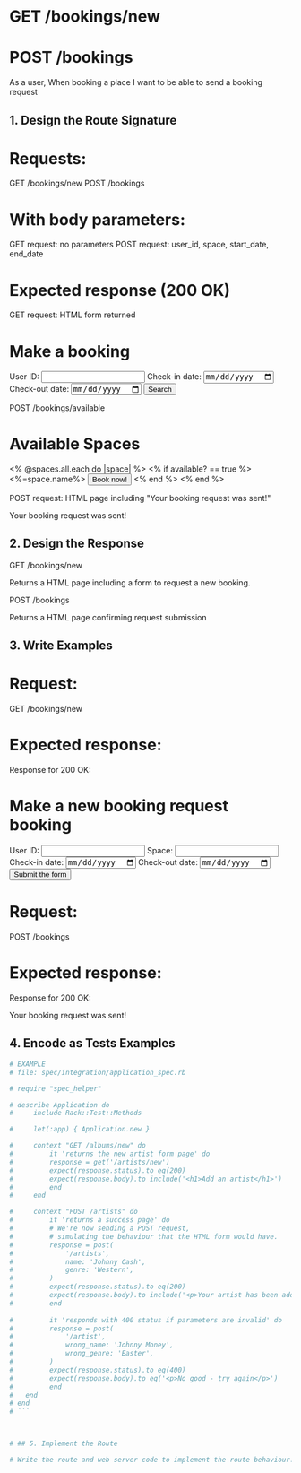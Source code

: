 # GET /bookings/new
# POST /bookings

As a user, When booking a place I want to be able to send a booking request



## 1. Design the Route Signature

# Requests:
GET /bookings/new
POST /bookings

# With body parameters:
GET request: no parameters
POST request: user_id, space, start_date, end_date

# Expected response (200 OK)
GET request:
HTML form returned
<!-- file: views/new_booking.erb -->

<h1>Make a booking</h1>

<form action="/bookings/available" method="POST">

  User ID: <input type="text" name="user_id">
  Check-in date: <input type="date" name="start_date">
  Check-out date: <input type="date" name="end_date">
  <input type="submit" value="Search">

</form>

POST /bookings/available

<h1>Available Spaces</h1>

<form action="/bookings" method="POST">

<% @spaces.all.each do |space| %>
    <tr>
      <% if available? == true %>
      <td><%=space.name%></td>
      <td><input type="submit" value="Book now!"></td>
      <% end %>
    </tr>
  <% end %>

</form>

POST request:
HTML page including "Your booking request was sent!"
<!-- file: views/booking_request_sent.erb -->

<html>
  <head></head>
  <body>
    <p>Your booking request was sent!</p>
  </body>
</html>



## 2. Design the Response

GET
/bookings/new

Returns a HTML page including a form to request a new booking.

POST
/bookings

Returns a HTML page confirming request submission



## 3. Write Examples

# Request:

GET /bookings/new

# Expected response:

Response for 200 OK:
<!-- file: views/new_booking.erb -->

<h1>Make a new booking request booking</h1>

<form action="/bookings" method="POST">

  User ID: <input type="text" name="user_id">
  Space: <input type="text" name="space">
  Check-in date: <input type="date" name="start_date">
  Check-out date: <input type="date" name="end_date">
  <input type="submit" value="Submit the form">

</form>

# Request:

POST /bookings

# Expected response:

Response for 200 OK:
<!-- file: views/booking_request_sent.erb -->

<html>
  <head></head>
  <body>
    <p>Your booking request was sent!</p>
  </body>
</html>



## 4. Encode as Tests Examples

```ruby
# EXAMPLE
# file: spec/integration/application_spec.rb

# require "spec_helper"

# describe Application do
#     include Rack::Test::Methods

#     let(:app) { Application.new }

#     context "GET /albums/new" do
#         it 'returns the new artist form page' do
#         response = get('/artists/new')
#         expect(response.status).to eq(200)
#         expect(response.body).to include('<h1>Add an artist</h1>')
#         end
#     end

#     context "POST /artists" do
#         it 'returns a success page' do
#         # We're now sending a POST request,
#         # simulating the behaviour that the HTML form would have.
#         response = post(
#             '/artists',
#             name: 'Johnny Cash',
#             genre: 'Western',
#         )
#         expect(response.status).to eq(200)
#         expect(response.body).to include('<p>Your artist has been added!</p>')
#         end
  
#         it 'responds with 400 status if parameters are invalid' do
#         response = post(
#             '/artist',
#             wrong_name: 'Johnny Money',
#             wrong_genre: 'Easter',
#         )
#         expect(response.status).to eq(400)
#         expect(response.body).to eq('<p>No good - try again</p>')
#         end
#   end
# end
# ```



# ## 5. Implement the Route

# Write the route and web server code to implement the route behaviour.
